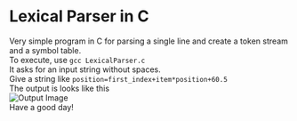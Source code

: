 <!-- SaiKumar Immadi -->
# Lexical Parser in C  

Very simple program in C for parsing a single line and create a token stream and a symbol table.  
To execute, use `gcc LexicalParser.c`  
It asks for an input string without spaces.  
Give a string like `position=first_index+item*position+60.5`  
The output is looks like this  
![Output Image](https://raw.githubusercontent.com/s-xync/5th-sem/master/Compilers-Lab/lab1/output.png)  
Have a good day!
